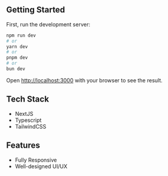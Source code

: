 ## Getting Started

First, run the development server:

```bash
npm run dev
# or
yarn dev
# or
pnpm dev
# or
bun dev
```

Open [http://localhost:3000](http://localhost:3000) with your browser to see the result.

## Tech Stack
- NextJS
- Typescript
- TailwindCSS

## Features
- Fully Responsive
- Well-designed UI/UX
